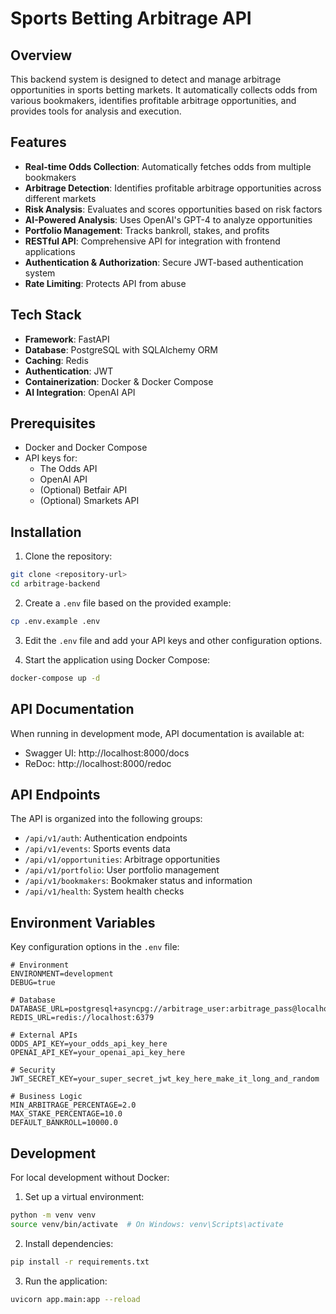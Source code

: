 # Sports Betting Arbitrage API

## Overview

This backend system is designed to detect and manage arbitrage opportunities in sports betting markets. It automatically collects odds from various bookmakers, identifies profitable arbitrage opportunities, and provides tools for analysis and execution.

## Features

- **Real-time Odds Collection**: Automatically fetches odds from multiple bookmakers
- **Arbitrage Detection**: Identifies profitable arbitrage opportunities across different markets
- **Risk Analysis**: Evaluates and scores opportunities based on risk factors
- **AI-Powered Analysis**: Uses OpenAI's GPT-4 to analyze opportunities
- **Portfolio Management**: Tracks bankroll, stakes, and profits
- **RESTful API**: Comprehensive API for integration with frontend applications
- **Authentication & Authorization**: Secure JWT-based authentication system
- **Rate Limiting**: Protects API from abuse

## Tech Stack

- **Framework**: FastAPI
- **Database**: PostgreSQL with SQLAlchemy ORM
- **Caching**: Redis
- **Authentication**: JWT
- **Containerization**: Docker & Docker Compose
- **AI Integration**: OpenAI API

## Prerequisites

- Docker and Docker Compose
- API keys for:
  - The Odds API
  - OpenAI API
  - (Optional) Betfair API
  - (Optional) Smarkets API

## Installation

1. Clone the repository:

```bash
git clone <repository-url>
cd arbitrage-backend
```

2. Create a `.env` file based on the provided example:

```bash
cp .env.example .env
```

3. Edit the `.env` file and add your API keys and other configuration options.

4. Start the application using Docker Compose:

```bash
docker-compose up -d
```

## API Documentation

When running in development mode, API documentation is available at:

- Swagger UI: http://localhost:8000/docs
- ReDoc: http://localhost:8000/redoc

## API Endpoints

The API is organized into the following groups:

- `/api/v1/auth`: Authentication endpoints
- `/api/v1/events`: Sports events data
- `/api/v1/opportunities`: Arbitrage opportunities
- `/api/v1/portfolio`: User portfolio management
- `/api/v1/bookmakers`: Bookmaker status and information
- `/api/v1/health`: System health checks

## Environment Variables

Key configuration options in the `.env` file:

```
# Environment
ENVIRONMENT=development
DEBUG=true

# Database
DATABASE_URL=postgresql+asyncpg://arbitrage_user:arbitrage_pass@localhost:5432/arbitrage_db
REDIS_URL=redis://localhost:6379

# External APIs
ODDS_API_KEY=your_odds_api_key_here
OPENAI_API_KEY=your_openai_api_key_here

# Security
JWT_SECRET_KEY=your_super_secret_jwt_key_here_make_it_long_and_random

# Business Logic
MIN_ARBITRAGE_PERCENTAGE=2.0
MAX_STAKE_PERCENTAGE=10.0
DEFAULT_BANKROLL=10000.0
```

## Development

For local development without Docker:

1. Set up a virtual environment:

```bash
python -m venv venv
source venv/bin/activate  # On Windows: venv\Scripts\activate
```

2. Install dependencies:

```bash
pip install -r requirements.txt
```

3. Run the application:

```bash
uvicorn app.main:app --reload
```